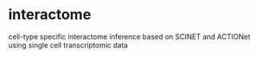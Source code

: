 # interactome
cell-type specific interactome inference based on SCINET and ACTIONet using single cell transcriptomic data
